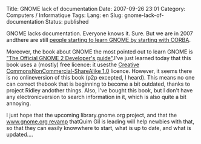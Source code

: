 Title: GNOME lack of documentation
Date: 2007-09-26 23:01
Category: Computers / Informatique
Tags:
Lang: en
Slug: gnome-lack-of-documentation
Status: published

GNOME lacks documentation. Everyone knows it. Sure. But we are in 2007 andthere are still [people starting to learn GNOME by starting with CORBA](http://gnomesupport.org/forums/viewtopic.php?p=52253&sid=3748ae926f92152415b3086e5358a114#52253).  
  
Moreover, the book about GNOME the most pointed out to learn GNOME is ["The Official GNOME 2 Developer's guide"](http://nostarch.com/gnome.htm).I've just learned today that this book uses a (mostly) free licence: it usesthe [Creative CommonsNonCommercial-ShareAlike 1.0](http://creativecommons.org/licenses/by-sa/1.0/) licence. However, it seems there is no onlineversion of this book (p2p excepted, I heard). This means no one can correct thebook that is beginning to become a bit outdated, thanks to project Ridley andother things. Also, I've bought this book, but I don't have any electronicversion to search information in it, which is also quite a bit annoying.  
  
I just hope that the upcoming library.gnome.org project, and that the [www.gnome.org revamp](http://desdeamericaconamor.org/blog/node/340) thatQuim Gil is leading will help newbies with that, so that they can easily knowwhere to start, what is up to date, and what is updated....
